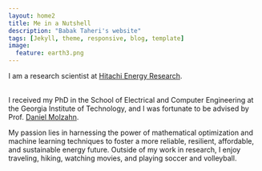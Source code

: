 ```yaml
---
layout: home2
title: Me in a Nutshell
description: "Babak Taheri's website"
tags: [Jekyll, theme, responsive, blog, template]
image:
  feature: earth3.png
---
```


I am a research scientist at <a href="https://www.hitachienergy.com/us/en" target="_blank">Hitachi Energy Research</a>.

<br />
I received my PhD in the School of Electrical and Computer Engineering at the Georgia Institute of Technology, and I was fortunate to be advised by Prof. <a href="https://molzahn.github.io" target="_blank">Daniel Molzahn</a>.

<br />

My passion lies in harnessing the power of mathematical optimization and machine learning techniques to foster a more reliable, resilient, affordable, and sustainable energy future. Outside of my work in research, I enjoy traveling, hiking, watching movies, and playing soccer and volleyball.
<br />


<script type="text/javascript" id="mapmyvisitors" src="//mapmyvisitors.com/map.js?d=XP-MrktceiijarYMkZY6RXtWwaZeYl_0fRJw1BbIApM&cl=ffffff&w=a"></script>
